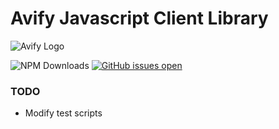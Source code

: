 # Avify Javascript Client Library

![Avify Logo](https://avify.co/wp-content/uploads/2021/10/Avify-logo.svg)



![NPM Downloads](https://img.shields.io/npm/dw/:avify-client)   [![GitHub issues open](https://img.shields.io/github/issues/bananacode-co/avify-npm)](https://github.com/bananacode-co/avify-npm/issues)



### TODO
* Modify test scripts

